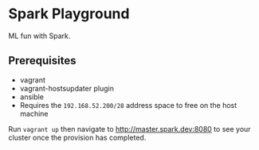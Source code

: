 # Spark Playground

ML fun with Spark.

## Prerequisites
* vagrant
* vagrant-hostsupdater plugin
* ansible
* Requires the `192.168.52.200/28` address space to free on the host machine

Run `vagrant up` then navigate to http://master.spark.dev:8080 to see your cluster once the provision has completed.
